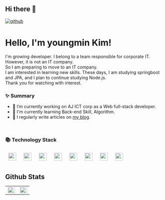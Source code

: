 ## Hi there 👋

<a href="https://github.com/kymkyj" target="_blank">
<img src=https://img.shields.io/badge/github-%2324292e.svg?&style=for-the-badge&logo=github&logoColor=white alt=github style="margin-bottom: 5px;" />
</a>


# Hello, I'm youngmin Kim!

I'm growing developer.
I belong to a team responsible for corporate IT. However, it is not an IT company. <br>
So I am preparing to move to an IT company. <br>
I am interested in learning new skills. These days, I am studying springboot and JPA, and I plan to continue studying Node.js. <br>
Thank you for watching with interest.


### ✨ Summary

- 🔭 I’m currently working on AJ ICT corp as a Web full-stack developer.
- 🌱 I'm currently learning Back-end Skill, Algorithm.
- 📝 I regularly write articles on [my blog](https://okdolmin.tistory.com/). 
<br>

### 📚 Technology Stack <br>
  
<div sttyle='float:left'>
  <img style="margin: 10px" src="https://img.shields.io/badge/-JAVA-orange" height="25" />  
  <img style="margin: 10px" src="https://img.shields.io/badge/-JAVASCRIPT-yellow" height="25" />  
  <img style="margin: 10px" src="https://img.shields.io/badge/-MySQL-navy" height="25" />
  <img style="margin: 10px" src="https://img.shields.io/badge/-MsSQL-navy" height="25" />
  <img style="margin: 10px" src="https://img.shields.io/badge/-SpringBoot-orange" height="25" />
  <img style="margin: 10px" src="https://img.shields.io/badge/-spring-green" height="25" />
  <img style="margin: 10px" src="https://img.shields.io/badge/-jQuery-yellow" height="25" />
  <img style="margin: 10px" src="https://img.shields.io/badge/-Git-lightgrey" height="25" />
</div>


## Github Stats  
<table><tr><td valign="top" width="50%">

<img src="https://github-readme-stats.vercel.app/api?username=kymkyj&show_icons=true&count_private=true&hide_border=true" align="left" style="width: 100%" />

</td><td valign="top" width="50%">

<img src="https://github-readme-stats.vercel.app/api/top-langs/?username=kymkyj&hide_border=true&layout=compact" align="left" style="width: 100%" />

</td></tr></table>  

<br/> 
